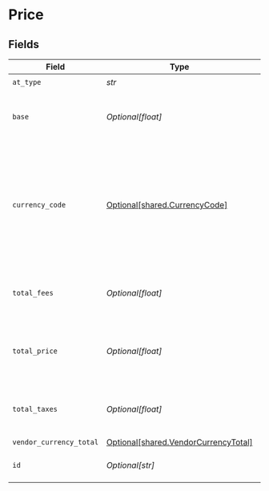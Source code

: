 # Price


## Fields

| Field                                                                                                                 | Type                                                                                                                  | Required                                                                                                              | Description                                                                                                           | Example                                                                                                               |
| --------------------------------------------------------------------------------------------------------------------- | --------------------------------------------------------------------------------------------------------------------- | --------------------------------------------------------------------------------------------------------------------- | --------------------------------------------------------------------------------------------------------------------- | --------------------------------------------------------------------------------------------------------------------- |
| `at_type`                                                                                                             | *str*                                                                                                                 | :heavy_check_mark:                                                                                                    | N/A                                                                                                                   | PriceDetail                                                                                                           |
| `base`                                                                                                                | *Optional[float]*                                                                                                     | :heavy_minus_sign:                                                                                                    | The total amount not including taxes and\/or fees                                                                     | 20.2                                                                                                                  |
| `currency_code`                                                                                                       | [Optional[shared.CurrencyCode]](../../models/shared/currencycode.md)                                                  | :heavy_minus_sign:                                                                                                    | Currency codes are the three-letter alphabetic codes that represent the various currencies used throughout the world. |                                                                                                                       |
| `total_fees`                                                                                                          | *Optional[float]*                                                                                                     | :heavy_minus_sign:                                                                                                    | The total of the fees included in the total price                                                                     | 201                                                                                                                   |
| `total_price`                                                                                                         | *Optional[float]*                                                                                                     | :heavy_minus_sign:                                                                                                    | The total price of the product in the currency indicated                                                              | 34                                                                                                                    |
| `total_taxes`                                                                                                         | *Optional[float]*                                                                                                     | :heavy_minus_sign:                                                                                                    | The total of the taxes included in the total price                                                                    | 34.4                                                                                                                  |
| `vendor_currency_total`                                                                                               | [Optional[shared.VendorCurrencyTotal]](../../models/shared/vendorcurrencytotal.md)                                    | :heavy_minus_sign:                                                                                                    | N/A                                                                                                                   |                                                                                                                       |
| `id`                                                                                                                  | *Optional[str]*                                                                                                       | :heavy_minus_sign:                                                                                                    | Internally referenced id                                                                                              | 2                                                                                                                     |